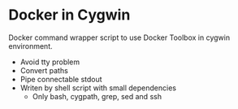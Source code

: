 # Docker in Cygwin

Docker command wrapper script to use Docker Toolbox in cygwin environment.

* Avoid tty problem
* Convert paths
* Pipe connectable stdout
* Writen by shell script with small dependencies
  * Only bash, cygpath, grep, sed and ssh

